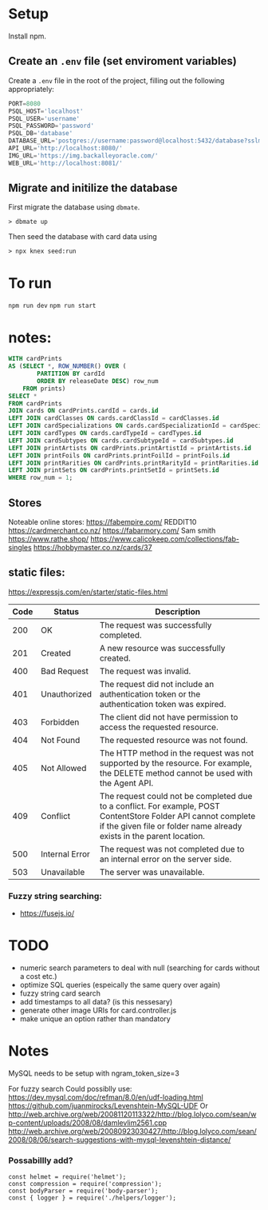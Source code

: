 # Setup

Install npm.

## Create an `.env` file (set enviroment variables)

Create a `.env` file in the root of the project, filling out the following appropriately:
```js
PORT=8080
PSQL_HOST='localhost'
PSQL_USER='username'
PSQL_PASSWORD='password'
PSQL_DB='database'
DATABASE_URL='postgres://username:password@localhost:5432/database?sslmode=disable'
API_URL='http://localhost:8080/'
IMG_URL='https://img.backalleyoracle.com/'
WEB_URL='http://localhost:8081/'
```

## Migrate and initilize the database


First migrate the database using `dbmate`.

```
> dbmate up
```

Then seed the database with card data using

```
> npx knex seed:run
```

# To run

`npm run dev`
`npm run start`




# notes:
```sql
WITH cardPrints
AS (SELECT *, ROW_NUMBER() OVER (
		PARTITION BY cardId 
		ORDER BY releaseDate DESC) row_num
	FROM prints)
SELECT *
FROM cardPrints
JOIN cards ON cardPrints.cardId = cards.id
LEFT JOIN cardClasses ON cards.cardClassId = cardClasses.id
LEFT JOIN cardSpecializations ON cards.cardSpecializationId = cardSpecializations.id
LEFT JOIN cardTypes ON cards.cardTypeId = cardTypes.id
LEFT JOIN cardSubtypes ON cards.cardSubtypeId = cardSubtypes.id
LEFT JOIN printArtists ON cardPrints.printArtistId = printArtists.id
LEFT JOIN printFoils ON cardPrints.printFoilId = printFoils.id
LEFT JOIN printRarities ON cardPrints.printRarityId = printRarities.id
LEFT JOIN printSets ON cardPrints.printSetId = printSets.id
WHERE row_num = 1;
```

## Stores
Noteable online stores:
https://fabempire.com/ REDDIT10
https://cardmerchant.co.nz/
https://fabarmory.com/ Sam smith
https://www.rathe.shop/
https://www.calicokeep.com/collections/fab-singles
https://hobbymaster.co.nz/cards/37


## static files:
https://expressjs.com/en/starter/static-files.html


| Code | Status | Description |
|---|---|---|
| 200 | OK | The request was successfully completed. |
| 201 | Created | A new resource was successfully created. |
| 400 | Bad Request | The request was invalid. |
| 401 | Unauthorized | The request did not include an authentication token or the authentication token was expired. |
| 403 | Forbidden | The client did not have permission to access the requested resource. |
| 404 | Not Found | The requested resource was not found. |
| 405 | Not Allowed | The HTTP method in the request was not supported by the resource. For example, the DELETE method cannot be used with the Agent API. |
| 409 | Conflict | The request could not be completed due to a conflict. For example,  POST ContentStore Folder API cannot complete if the given file or folder name already exists in the parent location. |
| 500 | Internal Error | The request was not completed due to an internal error on the server side. |
| 503 | Unavailable | The server was unavailable. |



### Fuzzy string searching:
 - https://fusejs.io/



# TODO
 - numeric search parameters to deal with null (searching for cards without a cost etc.)
 - optimize SQL queries (espeically the same query over again)
 - fuzzy string card search
 - add timestamps to all data? (is this nessesary)
 - generate other image URIs for card.controller.js
 - make unique an option rather than mandatory



# Notes
	
MySQL needs to be setup with ngram_token_size=3

For fuzzy search Could possiblly use:
	https://dev.mysql.com/doc/refman/8.0/en/udf-loading.html
	https://github.com/juanmirocks/Levenshtein-MySQL-UDF
Or
http://web.archive.org/web/20081120113322/http://blog.lolyco.com/sean/wp-content/uploads/2008/08/damlevlim2561.cpp
http://web.archive.org/web/20080923030427/http://blog.lolyco.com/sean/2008/08/06/search-suggestions-with-mysql-levenshtein-distance/


### Possabillly add?
```
const helmet = require('helmet');
const compression = require('compression');
const bodyParser = require('body-parser');
const { logger } = require('./helpers/logger');
```
